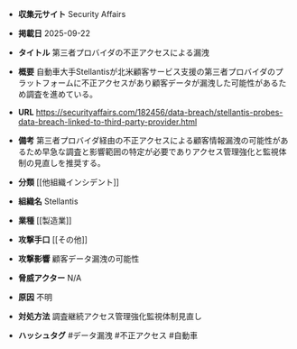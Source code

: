 - **収集元サイト**
Security Affairs

- **掲載日**
2025-09-22

- **タイトル**
第三者プロバイダの不正アクセスによる漏洩

- **概要**
自動車大手Stellantisが北米顧客サービス支援の第三者プロバイダのプラットフォームに不正アクセスがあり顧客データが漏洩した可能性があるため調査を進めている。

- **URL**
https://securityaffairs.com/182456/data-breach/stellantis-probes-data-breach-linked-to-third-party-provider.html

- **備考**
第三者プロバイダ経由の不正アクセスによる顧客情報漏洩の可能性があるため早急な調査と影響範囲の特定が必要でありアクセス管理強化と監視体制の見直しを推奨する。

- **分類**
[[他組織インシデント]]

- **組織名**
Stellantis

- **業種**
[[製造業]]

- **攻撃手口**
[[その他]]

- **攻撃影響**
顧客データ漏洩の可能性

- **脅威アクター**
N/A

- **原因**
不明

- **対処方法**
調査継続アクセス管理強化監視体制見直し

- **ハッシュタグ**
#データ漏洩 #不正アクセス #自動車
